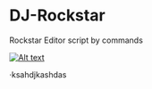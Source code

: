 # DJ-Rockstar
Rockstar Editor script by commands

[![Alt text](https://img.youtube.com/vi/z4WVCAX8/0.jpg)](https://www.youtube.com/watch?v=z4WVCAX8)




·ksahdjkashdas
